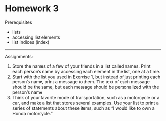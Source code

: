 # Homework 3

Prerequisites
- lists
- accessing list elements
- list indices (index)

---

Assignments:

1. Store the names of a few of your friends in a list called names. Print each person’s name by accessing each element in the list, one at a time.
2. Start with the list you used in Exercise 1, but instead of just printing each person’s name, print a message to them. The text of each message should be the same, but each message should be personalized with the person’s name
3. Think of your favorite mode of transportation, such as a motorcycle or a car, and make a list that stores several examples. Use your list to print a series of statements about these items, such as “I would like to own a Honda motorcycle.”
